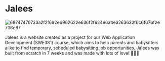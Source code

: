 # Jalees
![68747470733a2f2f692e6962622e636f2f624e6a4e3263632f6c6f676f2e706e67](https://user-images.githubusercontent.com/104881279/213013972-c6ec26e5-4a2d-44ef-80ea-a751b221f162.png)

Jalees is a website created as a project for our Web Application Development (SWE381) course, which aims to help parents and babysitters alike to find temporary, scheduled babysitting job opportunities. Jalees was built from scratch in 7 weeks and was made with lots of love! 👶🏽🤍
